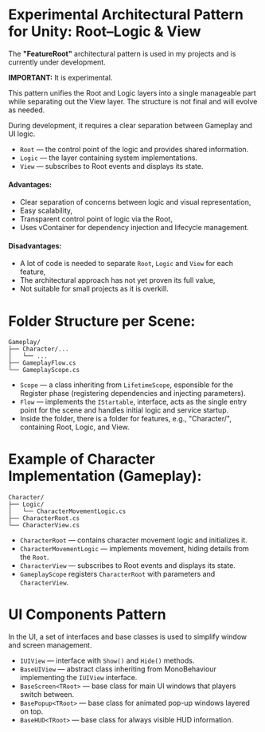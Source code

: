 # Experimental Architectural Pattern for Unity: Root–Logic & View

The **"FeatureRoot"** architectural pattern is used in my projects and is currently under development.

**IMPORTANT:** It is experimental.

This pattern unifies the Root and Logic layers into a single manageable part while separating out the View layer. The structure is not final and will evolve as needed.

During development, it requires a clear separation between Gameplay and UI logic.

- `Root` — the control point of the logic and provides shared information.
- `Logic` — the layer containing system implementations.
- `View` — subscribes to Root events and displays its state.

#### Advantages:
- Clear separation of concerns between logic and visual representation,
- Easy scalability,
- Transparent control point of logic via the Root,
- Uses vContainer for dependency injection and lifecycle management.

#### Disadvantages:
- A lot of code is needed to separate `Root`, `Logic` and `View` for each feature,
- The architectural approach has not yet proven its full value,
- Not suitable for small projects as it is overkill.

# Folder Structure per Scene:

    Gameplay/
    ├── Character/...
    │   └── ...
    ├── GameplayFlow.cs
    └── GameplayScope.cs
    
- `Scope` — a class inheriting from `LifetimeScope`, esponsible for the Register phase (registering dependencies and injecting parameters).
- `Flow` — implements the `IStartable`, interface, acts as the single entry point for the scene and handles initial logic and service startup.
- Inside the folder, there is a folder for features, e.g., "Character/", containing Root, Logic, and View.

# Example of Character Implementation (Gameplay):

    Character/
    ├── Logic/
    │   └── CharacterMovementLogic.cs
    ├── CharacterRoot.cs
    └── CharacterView.cs
    
- `CharacterRoot` — contains character movement logic and initializes it.
- `CharacterMovementLogic` — implements movement, hiding details from the `Root`.
- `CharacterView` — subscribes to Root events and displays its state.
- `GameplayScope` registers `CharacterRoot` with parameters and `CharacterView`.

# UI Components Pattern
In the UI, a set of interfaces and base classes is used to simplify window and screen management.

- `IUIView` — interface with `Show()` and `Hide()` methods.
- `BaseUIView` — abstract class inheriting from MonoBehaviour implementing the `IUIView` interface.
- `BaseScreen<TRoot>` — base class for main UI windows that players switch between.
- `BasePopup<TRoot>` — base class for animated pop-up windows layered on top.
- `BaseHUD<TRoot>` — base class for always visible HUD information.
